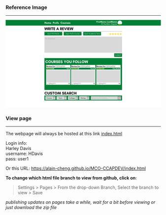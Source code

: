 ### Reference Image
---
![image](public/refimg.png)

### View page
---
The webpage will always be hosted at this link
[index.html](https://alain-cheng.github.io/MCO-CCAPDEV/index.html)

Login info:\
Harley Davis\
  username: HDavis\
  pass: user1

Or this URL: https://alain-cheng.github.io/MCO-CCAPDEV/index.html

**To change which html file branch to view from github, click on**:
> Settings > Pages > From the drop-down Branch, Select the branch to view > Save
> 
*publishing updates on pages take a while, wait for a bit before viewing*
*or just download the zip file*
